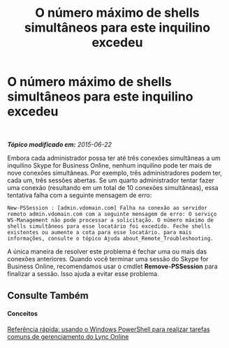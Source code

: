 ﻿---
title: O número máximo de shells simultâneos para este inquilino excedeu
TOCTitle: O número máximo de shells simultâneos para este inquilino excedeu
ms:assetid: a4c91ffa-fdcc-414c-b941-a0d36c906825
ms:mtpsurl: https://technet.microsoft.com/pt-br/library/Dn362832(v=OCS.15)
ms:contentKeyID: 56270456
ms.date: 06/02/2017
mtps_version: v=OCS.15
ms.translationtype: HT
---

# O número máximo de shells simultâneos para este inquilino excedeu

 

_**Tópico modificado em:** 2015-06-22_

Embora cada administrador possa ter até três conexões simultâneas a um inquilino Skype for Business Online, nenhum inquilino pode ter mais de nove conexões simultâneas. Por exemplo, três administradores podem ter, cada um, três sessões abertas. Se um quarto administrador tentar fazer uma conexão (resultando em um total de 10 conexões simultâneas), essa tentativa falha com a seguinte mensagem de erro:

    New-PSSession : [admin.vdomain.com] Falha na conexão ao servidor remoto admin.vdomain.com com a seguinte mensagem de erro: O serviço WS-Management não pode processar a solicitação. O número máximo de shells simultâneos para esse locatário foi excedido. Feche shells existentes ou aumente a cota para esse locatário. para mais informações, consulte o tópico Ajuda about_Remote_Troubleshooting.

A única maneira de resolver este problema é fechar uma ou mais das conexões anteriores. Quando você terminar uma sessão do Skype for Business Online, recomendamos usar o cmdlet **Remove-PSSession** para finalizar a sessão. Isso ajuda a evitar esse problema.

## Consulte Também

#### Conceitos

[Referência rápida: usando o Windows PowerShell para realizar tarefas comuns de gerenciamento do Lync Online](quick-reference-using-windows-powershell-to-do-common-skype-for-business-online-management-tasks.md)

